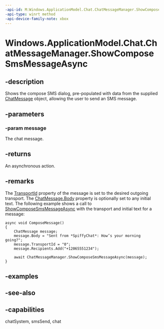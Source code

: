 ```yaml
---
-api-id: M:Windows.ApplicationModel.Chat.ChatMessageManager.ShowComposeSmsMessageAsync(Windows.ApplicationModel.Chat.ChatMessage)
-api-type: winrt method
-api-device-family-note: xbox
---
```


<!-- Method syntax
public Windows.Foundation.IAsyncAction ShowComposeSmsMessageAsync(Windows.ApplicationModel.Chat.ChatMessage message)
-->

# Windows.ApplicationModel.Chat.ChatMessageManager.ShowComposeSmsMessageAsync

## -description
Shows the compose SMS dialog, pre-populated with data from the supplied [ChatMessage](chatmessage.md) object, allowing the user to send an SMS message.

## -parameters
### -param message
The chat message.

## -returns
An asynchronous action.

## -remarks
The [TransportId](chatmessage_transportid.md) property of the message is set to the desired outgoing transport. The [ChatMessage.Body](chatmessage_body.md) property is optionally set to any initial text. The following example shows a call to [ShowComposeSmsMessageAsync](chatmessagemanager_showcomposesmsmessageasync_1632642119.md) with the transport and initial text for a message:

```
async void ComposeMessage()
{
    ChatMessage message;
    message.Body = "Sent from *SpiffyChat*: How’s your morning going?";
    message.TransportId = "0";
    message.Recipients.Add("+12065551234"); 

    await ChatMessageManager.ShowComposeSmsMessageAsync(message);
}

```



## -examples

## -see-also

## -capabilities
chatSystem, smsSend, chat
